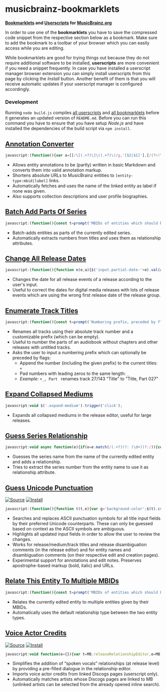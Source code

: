 # musicbrainz-bookmarklets

**[Bookmarklets](https://en.wikipedia.org/wiki/Bookmarklet) and [Userscripts](https://en.wikipedia.org/wiki/Userscript) for [MusicBrainz.org](https://musicbrainz.org)**

In order to use one of the **bookmarklets** you have to save the compressed code snippet from the respective section below as a bookmark. Make sure to add the bookmark to a toolbar of your browser which you can easily access while you are editing.

While bookmarklets are good for trying things out because they do not require additional software to be installed, **userscripts** are more convenient if you need a snippet frequently. In case you have installed a userscript manager browser extension you can simply install userscripts from this page by clicking the *Install* button. Another benefit of them is that you will receive automatic updates if your userscript manager is configured accordingly.

### Development

Running `node build.js` compiles [all userscripts](src/userscripts/) and [all bookmarklets](src/bookmarklets/) before it generates an updated version of `README.md`. Before you can run this command you have to ensure that you have setup *Node.js* and have installed the dependencies of the build script via `npm install`.

## [Annotation Converter](src/annotationConverter.js)

```js
javascript:(function(){var a=[[/\[(.+?)\]\((.+?)\)/g,'[$2|$1]'],[/(?<!\[)(https?:\/\/\S+)/g,'[$1]'],[/\[(.+?)(\|.+?)?\]/g,(a,t,e='')=>`[${btoa(t)}${e}]`],[/(__|\*\*)(?=\S)(.+?)(?<=\S)\1/g,"'''$2'''"],[/(_|\*)(?=\S)(.+?)(?<=\S)\1/g,"''$2''"],[/^\# +(.+?)( +\#*)?$/gm,'= $1 ='],[/^\#{2} +(.+?)( +\#*)?$/gm,'== $1 =='],[/^\#{3} +(.+?)( +\#*)?$/gm,'=== $1 ==='],[/^(\d+)\. +/gm,'    $1. '],[/^[-+*] +/gm,'    * '],[/\[([A-Za-z0-9+/=]+)(\|.+?)?\]/g,(a,t,e='')=>`[${atob(t)}${e}]`]];function n(a){return async function(a,t){const e=[];a.replace(t,(a,...t)=>{t=((a,t,e)=>async function(a,t=null){if(a.includes('musicbrainz.org')){const c=new URL(a);var[e,n,r]=c.pathname.match(/^\/(.+?)\/([0-9a-f-]{36})$/)||[];if(e)return t=t||await async function(a){a.pathname='/ws/2'+a.pathname,a.search='?fmt=json';let t=await fetch(a);return t=await t.json(),t.name||t.title}(c),`[${n}:${r}|${t}]`}return function(a,t=null){return t?`[${a}|${t}]`:`[${a}]`}(a,t)}(t,e))(a,...t),e.push(t)});const n=await Promise.all(e);return a.replace(t,()=>n.shift())}(a,/\[(.+?)(?:\|(.+?))?\]/g)}var t=['textarea[name$=text]','textarea[name$=description]','textarea[name$=biography]'].join(),r=a,c='background-color';$(t).css(c,'').each((a,t)=>{let e=t.value;e&&(r.forEach(([a,t])=>{e=e.replace(a,t)}),e!=t.value&&$(t).val(e).trigger('change').css(c,'yellow'))}),$(t).each(async(a,t)=>{var e=await n(t.value);e!=t.value&&$(t).val(e)})})();
```

- Allows entity annotations to be (partly) written in basic Markdown and converts them into valid annotation markup.
- Shortens absolute URLs to MusicBrainz entities to `[entity-type:mbid|label]` links.
- Automatically fetches and uses the name of the linked entity as label if none was given.
- Also supports collection descriptions and user profile biographies.

## [Batch Add Parts Of Series](src/bookmarklets/batchAddPartsOfSeries.js)

```js
javascript:(function(){const t=prompt('MBIDs of entities which should be added as parts of the series:');t&&async function(t){for(var e of t){const i=MB.entity(await async function(){const t=await fetch(`/ws/js/entity/${e}`);return t.json()}()),o=(a=i,e=void 0,e=MB.sourceRelationshipEditor??MB.releaseRelationshipEditor,new MB.relationshipEditor.UI.AddDialog({viewModel:e,source:e.source,target:a}));(a=i.name.match(/\d+/))&&o.relationship().setAttributes([{type:{gid:'a59c5830-5ec7-38fe-9a21-c7ea54f6650a'},text_value:a[0]}]),o.accept()}var a}(Array.from(t.matchAll(/[0-9a-f-]{36}/gm),t=>t[0]))})();
```

- Batch-adds entities as parts of the currently edited series.
- Automatically extracts numbers from titles and uses them as relationship attributes.

## [Change All Release Dates](src/changeAllReleaseDates.js)

```js
javascript:(function(){function e(e,a){$('input.partial-date-'+e).val(a).trigger('change')}var a,t,n=prompt('Date for all release events (YYYY-MM-DD):');null!==n&&([,a,t,n]=/(\d{4})(?:-(\d{2})(?:-(\d{2}))?)?/.exec(n)||[],t=t,n=n,e('year',a),e('month',t),e('day',n))})();
```

- Changes the date for all release events of a release according to the user's input.
- Useful to correct the dates for digital media releases with lots of release events which are using the wrong first
  release date of the release group.

## [Enumerate Track Titles](src/enumerateTrackTitles.js)

```js
javascript:(function(){const t=prompt('Numbering prefix, preceded by flags:\n+ append to current titles\n_ pad numbers','Part ');if(null!==t){let[,e,n]=t.match(/^([+_]*)(.*)/);e={append:e.includes('+'),padNumbers:e.includes('_')},function(a='',l={}){let e=$('input.track-name');var n=e.length.toString().length;const i=new Intl.NumberFormat('en',{minimumIntegerDigits:n});e.each((e,n)=>{let t=e+1;l.padNumbers&&(t=i.format(t));let r=a+t;l.append&&(r=(n.value+r).replace(/([.!?]),/,'$1')),$(n).val(r)}).trigger('change')}(n,e)}})();
```

- Renames all tracks using their absolute track number and a customizable prefix (which can be empty).
- Useful to number the parts of an audiobook without chapters and other releases with untitled tracks.
- Asks the user to input a numbering prefix which can optionally be preceded by flags:
  - Append the number (including the given prefix) to the current titles: `+`
  - Pad numbers with leading zeros to the same length: `_`
  - *Example*: `+_, Part ` renames track 27/143 "Title" to "Title, Part 027"

## [Expand Collapsed Mediums](src/expandCollapsedMediums.js)

```js
javascript:void $('.expand-medium').trigger('click');
```

- Expands all collapsed mediums in the release editor, useful for large releases.

## [Guess Series Relationship](src/bookmarklets/guessSeriesRelationship.js)

```js
javascript:void async function(e){if(o=e.match(/(.+?)(?: (\d+))?:/)){const i=(t=MB.entity({name:o[1]},'series'),e=MB.sourceRelationshipEditor??MB.releaseRelationshipEditor,new MB.relationshipEditor.UI.AddDialog({viewModel:e,source:e.source,target:t}));var t,o=o[2];o&&i.relationship().setAttributes([{type:{gid:'a59c5830-5ec7-38fe-9a21-c7ea54f6650a'},text_value:o}]),(o=i).open(void 0),o.autocomplete.$input.focus(),o.autocomplete.search()}}(document.querySelector('h1 bdi').textContent);
```

- Guesses the series name from the name of the currently edited entity and adds a relationship.
- Tries to extract the series number from the entity name to use it as relationship attribute.

## [Guess Unicode Punctuation](src/guessUnicodePunctuation.js)

[![Source](https://raw.github.com/jerone/UserScripts/master/_resources/Source-button.png)](dist/guessUnicodePunctuation.user.js)
[![Install](https://raw.github.com/jerone/UserScripts/master/_resources/Install-button.png)](dist/guessUnicodePunctuation.user.js?raw=1)

```js
javascript:(function(){function t(t,e){var g='background-color';$(t).css(g,'').each((t,n)=>{let a=n.value;a&&(e.forEach(([t,n])=>{a=a.replace(t,n)}),a!=n.value&&$(n).val(a).trigger('change').css(g,'yellow'))})}var n=[[/(?<=[^\p{L}\d]|^)"(.+?)"(?=[^\p{L}\d]|$)/gu,'\u201c$1\u201d'],[/(?<=\W|^)'(n)'(?=\W|$)/gi,'\u2019$1\u2019'],[/(?<=[^\p{L}\d]|^)'(.+?)'(?=[^\p{L}\d]|$)/gu,'\u2018$1\u2019'],[/(\d+)"/g,'$1\u2033'],[/(\d+)'(\d+)/g,'$1\u2032$2'],[/'/g,'\u2019'],[/(?<!\.)\.{3}(?!\.)/g,'\u2026'],[/ - /g,' \u2013 '],[/(\d{4})-(\d{2})-(\d{2})(?=\W|$)/g,'$1\u2010$2\u2010$3'],[/(\d{4})-(\d{2})(?=\W|$)/g,'$1\u2010$2'],[/(\d+)-(\d+)/g,'$1\u2013$2'],[/-/g,'\u2010']],a=[[/\[(.+?)(\|.+?)?\]/g,(t,n,a='')=>`[${btoa(n)}${a}]`],[/(?<=\/\/)(\S+)/g,(t,n)=>btoa(n)],[/'''/g,'<b>'],[/''/g,'<i>'],...n,[/<b>/g,"'''"],[/<i>/g,"''"],[/(?<=\/\/)([A-Za-z0-9+/=]+)/g,(t,n)=>atob(n)],[/\[([A-Za-z0-9+/=]+)(\|.+?)?\]/g,(t,n,a='')=>`[${atob(n)}${a}]`]];t(['input#name','input#comment','input.track-name','input[id^=medium-title]','input[name$=name]','input[name$=comment]'].join(),n),t(['#annotation','#edit-note-text','textarea[name$=text]','.edit-note'].join(),a)})();
```

- Searches and replaces ASCII punctuation symbols for all title input fields by their preferred Unicode counterparts.
  These can only be guessed based on context as the ASCII symbols are ambiguous.
- Highlights all updated input fields in order to allow the user to review the changes.
- Works for release/medium/track titles and release disambiguation comments (in the release editor)
  and for entity names and disambiguation comments (on their respective edit and creation pages).
- Experimental support for annotations and edit notes. Preserves apostrophe-based markup (bold, italic) and URLs.

## [Relate This Entity To Multiple MBIDs](src/bookmarklets/relateThisEntityToMultipleMBIDs.js)

```js
javascript:(function(){const t=prompt('MBIDs of entities which should be related to this entity:');t&&async function(t){for(var o of t){var e=MB.entity(await async function(){const t=await fetch(`/ws/js/entity/${o}`);return t.json()}());const i=(o=e,e=MB.sourceRelationshipEditor??MB.releaseRelationshipEditor,new MB.relationshipEditor.UI.AddDialog({viewModel:e,source:e.source,target:o}));i.accept()}}(Array.from(t.matchAll(/[0-9a-f-]{36}/gm),t=>t[0]))})();
```

- Relates the currently edited entity to multiple entities given by their MBIDs.
- Automatically uses the default relationship type between the two entity types.

## [Voice Actor Credits](src/voiceActorCredits.js)

[![Source](https://raw.github.com/jerone/UserScripts/master/_resources/Source-button.png)](dist/voiceActorCredits.user.js)
[![Install](https://raw.github.com/jerone/UserScripts/master/_resources/Install-button.png)](dist/voiceActorCredits.user.js?raw=1)

```js
javascript:void function(e={}){var t=MB.releaseRelationshipEditor,e=MB.entity(e,'artist');const i=new MB.relationshipEditor.UI.AddDialog({source:t.source,target:e,viewModel:t}),r=i.relationship();return r.linkTypeID(60),r.entity0_credit(""),r.setAttributes([{type:{gid:'d3a36e62-a7c4-4eb9-839f-adfebe87ac12'},credited_as:""}]),i}().open();
```

- Simplifies the addition of “spoken vocals” relationships (at release level) by providing a pre-filled dialogue in the relationship editor.
- Imports voice actor credits from linked Discogs pages (userscript only).
- Automatically matches artists whose Discogs pages are linked to MB (unlinked artists can be selected from the already opened inline search).
